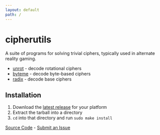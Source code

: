 ```yaml
---
layout: default
path: /
---
```


# cipherutils

A suite of programs for solving trivial ciphers, typically used in
alternate reality gaming.

* [unrot][]   - decode rotational ciphers
* [byteme][]  - decode byte-based ciphers
* [radix][]   - decode base ciphers

## Installation

1. Download the [latest release][] for your platform
2. Extract the tarball into a directory
3. `cd` into that directory and run `sudo make install`

[Source Code][] - [Submit an Issue][]

[unrot]: unrot.1.html
[byteme]: byteme.1.html
[radix]: radix.1.html
[Source Code]: https://github.com/tubbo/cipherutils
[Submit an Issue]: https://github.com/tubbo/cipherutils/issues/new
[latest release]: https://github.com/tubbo/cipherutils/releases
